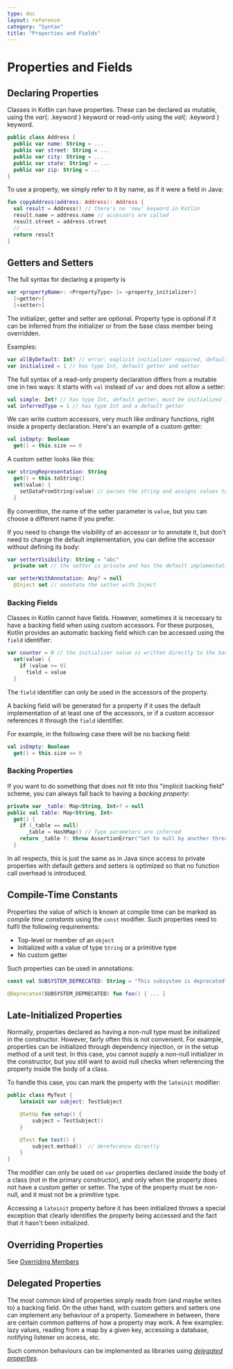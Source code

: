 ```yaml
---
type: doc
layout: reference
category: "Syntax"
title: "Properties and Fields"
---
```


# Properties and Fields

## Declaring Properties

Classes in Kotlin can have properties.
These can be declared as mutable, using the *var*{: .keyword } keyword or read-only using the *val*{: .keyword } keyword.

``` kotlin
public class Address { 
  public var name: String = ...
  public var street: String = ...
  public var city: String = ...
  public var state: String? = ...
  public var zip: String = ...
}
```

To use a property, we simply refer to it by name, as if it were a field in Java:

``` kotlin
fun copyAddress(address: Address): Address {
  val result = Address() // there's no 'new' keyword in Kotlin
  result.name = address.name // accessors are called
  result.street = address.street
  // ...
  return result
}
```

## Getters and Setters

The full syntax for declaring a property is

``` kotlin
var <propertyName>: <PropertyType> [= <property_initializer>]
  [<getter>]
  [<setter>]
```

The initializer, getter and setter are optional. Property type is optional if it can be inferred from the initializer or from the base class member being overridden.

Examples:

``` kotlin
var allByDefault: Int? // error: explicit initializer required, default getter and setter implied
var initialized = 1 // has type Int, default getter and setter
```

The full syntax of a read-only property declaration differs from a mutable one in two ways: it starts with `val` instead of `var` and does not allow a setter:

``` kotlin
val simple: Int? // has type Int, default getter, must be initialized in constructor
val inferredType = 1 // has type Int and a default getter
```

We can write custom accessors, very much like ordinary functions, right inside a property declaration. Here's an example of a custom getter:

``` kotlin
val isEmpty: Boolean
  get() = this.size == 0
```

A custom setter looks like this:

``` kotlin
var stringRepresentation: String
  get() = this.toString()
  set(value) {
    setDataFromString(value) // parses the string and assigns values to other properties
  }
```

By convention, the name of the setter parameter is `value`, but you can choose a different name if you prefer.

If you need to change the visibility of an accessor or to annotate it, but don't need to change the default implementation,
you can define the accessor without defining its body:

``` kotlin
var setterVisibility: String = "abc"
  private set // the setter is private and has the default implementation

var setterWithAnnotation: Any? = null
  @Inject set // annotate the setter with Inject
```

### Backing Fields

Classes in Kotlin cannot have fields. However, sometimes it is necessary to have a backing field when using custom accessors. For these purposes, Kotlin provides
an automatic backing field which can be accessed using the `field` identifier:

``` kotlin
var counter = 0 // the initializer value is written directly to the backing field
  set(value) {
    if (value >= 0)
      field = value
  }
```

The `field` identifier can only be used in the accessors of the property.

A backing field will be generated for a property if it uses the default implementation of at least one of the accessors, or if a custom accessor references it through the `field` identifier.

For example, in the following case there will be no backing field:

``` kotlin
val isEmpty: Boolean
  get() = this.size == 0
```

### Backing Properties

If you want to do something that does not fit into this "implicit backing field" scheme, you can always fall back to having a *backing property*:

``` kotlin
private var _table: Map<String, Int>? = null
public val table: Map<String, Int>
  get() {
    if (_table == null)
      _table = HashMap() // Type parameters are inferred
    return _table ?: throw AssertionError("Set to null by another thread")
  }
```

In all respects, this is just the same as in Java since access to private properties with default getters and setters is optimized so that no function call overhead is introduced.


## Compile-Time Constants

Properties the value of which is known at compile time can be marked as _compile time constants_ using the `const` modifier.
Such properties need to fulfil the following requirements:

  * Top-level or member of an `object`
  * Initialized with a value of type `String` or a primitive type
  * No custom getter

Such properties can be used in annotations:

``` kotlin
const val SUBSYSTEM_DEPRECATED: String = "This subsystem is deprecated"

@Deprecated(SUBSYSTEM_DEPRECATED) fun foo() { ... }
```


## Late-Initialized Properties

Normally, properties declared as having a non-null type must be initialized in the constructor.
However, fairly often this is not convenient. For example, properties can be initialized through dependency injection,
or in the setup method of a unit test. In this case, you cannot supply a non-null initializer in the constructor,
but you still want to avoid null checks when referencing the property inside the body of a class.

To handle this case, you can mark the property with the `lateinit` modifier:

``` kotlin
public class MyTest {
    lateinit var subject: TestSubject

    @SetUp fun setup() {
        subject = TestSubject()
    }

    @Test fun test() {
        subject.method()  // dereference directly
    }
}
```

The modifier can only be used on `var` properties declared inside the body of a class (not in the primary constructor), and only
when the property does not have a custom getter or setter. The type of the property must be non-null, and it must not be
a primitive type.

Accessing a `lateinit` property before it has been initialized throws a special exception that clearly identifies the property
being accessed and the fact that it hasn't been initialized.

## Overriding Properties

See [Overriding Members](classes.html#overriding-members)

## Delegated Properties
  
The most common kind of properties simply reads from (and maybe writes to) a backing field. 
On the other hand, with custom getters and setters one can implement any behaviour of a property.
Somewhere in between, there are certain common patterns of how a property may work. A few examples: lazy values,
reading from a map by a given key, accessing a database, notifying listener on access, etc.

Such common behaviours can be implemented as libraries using [_delegated properties_](delegated-properties.html).

